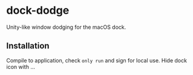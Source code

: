 # dock-dodge

Unity-like window dodging for the macOS dock.

## Installation

Compile to application, check `only run` and sign for local use. Hide dock icon with ...
